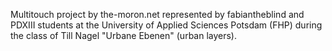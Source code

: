 Multitouch project by the-moron.net represented by fabiantheblind and PDXIII students at the University of Applied Sciences Potsdam (FHP) during the class of Till Nagel "Urbane Ebenen" (urban layers).